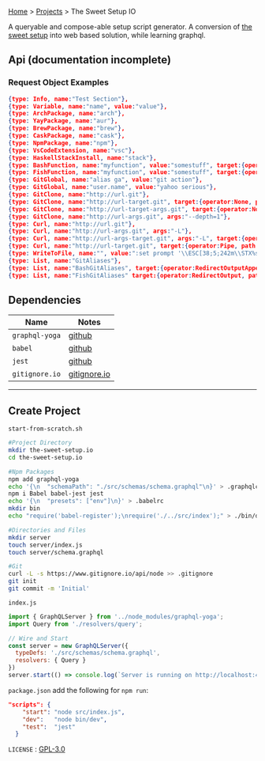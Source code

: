 [Home](https://jeffwindsor.carrd.co/) > [Projects](https://jeffwindsor.github.com) > The Sweet Setup IO

A queryable and compose-able setup script generator.  A conversion of [the sweet setup](https://github.com/jeffwindsor/the-sweet-setup) into web based solution, while learning graphql.

## Api (documentation incomplete)

### Request Object Examples
```json
{type: Info, name:"Test Section"},
{type: Variable, name:"name", value:"value"},
{type: ArchPackage, name:"arch"},
{type: YayPackage, name:"aur"},
{type: BrewPackage, name:"brew"},
{type: CaskPackage, name:"cask"},
{type: NpmPackage, name:"npm"},
{type: VsCodeExtension, name:"vsc"},
{type: HaskellStackInstall, name:"stack"},
{type: BashFunction, name:"myfunction", value:"somestuff", target:{operator:RedirectOutputAppend, path:"/user/home/.bashrc"}},
{type: FishFunction, name:"myfunction", value:"somestuff", target:{operator:RedirectOutput, path:"/user/home/.config/fish/functions"}},
{type: GitGlobal, name:"alias ga", value:"git action"},
{type: GitGlobal, name:"user.name", value:"yahoo serious"},
{type: GitClone, name:"http://url.git"},
{type: GitClone, name:"http://url-target.git", target:{operator:None, path:"/user/home/two-x"}},
{type: GitClone, name:"http://url-target-args.git", target:{operator:None, path:"/user/home/two-x"}, args:"--depth=1"},
{type: GitClone, name:"http://url-args.git", args:"--depth=1"},
{type: Curl, name:"http://url.git"},
{type: Curl, name:"http://url-args.git", args:"-L"},
{type: Curl, name:"http://url-args-target.git", args:"-L", target:{operator:Pipe, path:"sh"}},
{type: Curl, name:"http://url-target.git", target:{operator:Pipe, path:"sh"}},
{type: WriteToFile, name:"", value:":set prompt '\\ESC[38;5;242m\\STX%s\n\\ESC[38;5;161m❯\\ESC[1;34mλ= \\ESC[0m'", target:{operator:RedirectOutput, path:"~/.ghci"}},
{type: List, name:"GitAliases"},
{type: List, name:"BashGitAliases", target:{operator:RedirectOutputAppend, path:"/user/home/.bash_git_aliases"}},
{type: List, name:"FishGitAliases" target:{operator:RedirectOutput, path:"/user/home/.fish_git_aliases"} }
```


## Dependencies

|Name|Notes|
|---|---|
|`graphql-yoga` |  [github](https://github.com/prisma/graphql-yoga)|
|`babel` | [github](https://github.com/babel/babel)|
|`jest` | [github](https://github.com/facebook/jest)|
|`gitignore.io` |[gitignore.io](https://www.gitignore.io/)|

<hr/>

## Create Project

`start-from-scratch.sh`

```sh
#Project Directory
mkdir the-sweet-setup.io
cd the-sweet-setup.io

#Npm Packages
npm add graphql-yoga
echo '{\n  "schemaPath": "./src/schemas/schema.graphql"\n}' > .graphqlconfig
npm i Babel babel-jest jest
echo '{\n  "presets": ["env"]\n}' > .babelrc
mkdir bin
echo "require('babel-register');\nrequire('./../src/index');" > ./bin/dev

#Directories and Files
mkdir server
touch server/index.js
touch server/schema.graphql

#Git
curl -L -s https://www.gitignore.io/api/node >> .gitignore
git init
git commit -m 'Initial'
```

`index.js`

```javascript
import { GraphQLServer } from '../node_modules/graphql-yoga';
import Query from './resolvers/query';

// Wire and Start
const server = new GraphQLServer({
  typeDefs: './src/schemas/schema.graphql',
  resolvers: { Query }
})
server.start(() => console.log(`Server is running on http://localhost:4000`));
```

`package.json` add the following for `npm run`:

```json
"scripts": {
    "start": "node src/index.js",
    "dev":   "node bin/dev",
    "test":  "jest"
  }
```

`LICENSE` : [GPL-3.0](https://choosealicense.com/licenses/gpl-3.0/#license-text)
